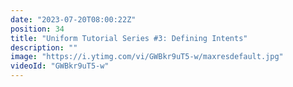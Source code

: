```yaml
---
date: "2023-07-20T08:00:22Z"
position: 34
title: "Uniform Tutorial Series #3: Defining Intents"
description: ""
image: "https://i.ytimg.com/vi/GWBkr9uT5-w/maxresdefault.jpg"
videoId: "GWBkr9uT5-w"
---
```


